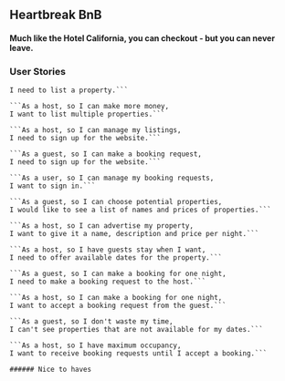 ## Heartbreak BnB

#### Much like the Hotel California, you can checkout - but you can never leave.

### User Stories

```As a host, so potential guests can see my property,
I need to list a property.```

```As a host, so I can make more money,
I want to list multiple properties.```

```As a host, so I can manage my listings,
I need to sign up for the website.```

```As a guest, so I can make a booking request,
I need to sign up for the website.```

```As a user, so I can manage my booking requests,
I want to sign in.```

```As a guest, so I can choose potential properties,
I would like to see a list of names and prices of properties.```

```As a host, so I can advertise my property,
I want to give it a name, description and price per night.```

```As a host, so I have guests stay when I want,
I need to offer available dates for the property.```

```As a guest, so I can make a booking for one night,
I need to make a booking request to the host.```

```As a host, so I can make a booking for one night,
I want to accept a booking request from the guest.```

```As a guest, so I don't waste my time,
I can't see properties that are not available for my dates.```

```As a host, so I have maximum occupancy,
I want to receive booking requests until I accept a booking.```

###### Nice to haves

```
